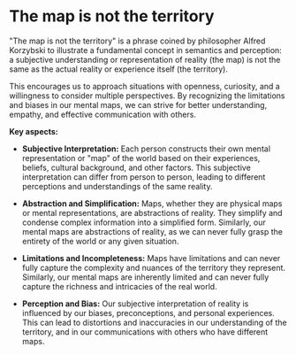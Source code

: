 # The map is not the territory

"The map is not the territory" is a phrase coined by philosopher Alfred Korzybski to illustrate a fundamental concept in semantics and perception: a subjective understanding or representation of reality (the map) is not the same as the actual reality or experience itself (the territory).

This encourages us to approach situations with openness, curiosity, and a willingness to consider multiple perspectives. By recognizing the limitations and biases in our mental maps, we can strive for better understanding, empathy, and effective communication with others.

**Key aspects:**

* **Subjective Interpretation:** Each person constructs their own mental representation or "map" of the world based on their experiences, beliefs, cultural background, and other factors. This subjective interpretation can differ from person to person, leading to different perceptions and understandings of the same reality.

* **Abstraction and Simplification:** Maps, whether they are physical maps or mental representations, are abstractions of reality. They simplify and condense complex information into a simplified form. Similarly, our mental maps are abstractions of reality, as we can never fully grasp the entirety of the world or any given situation.

* **Limitations and Incompleteness:** Maps have limitations and can never fully capture the complexity and nuances of the territory they represent. Similarly, our mental maps are inherently limited and can never fully capture the richness and intricacies of the real world.

* **Perception and Bias:** Our subjective interpretation of reality is influenced by our biases, preconceptions, and personal experiences. This can lead to distortions and inaccuracies in our understanding of the territory, and in our communications with others who have different maps.

